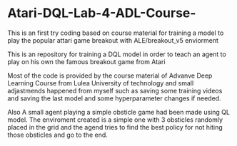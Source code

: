 # Atari-DQL-Lab-4-ADL-Course-
This is an first try coding based on course material for training a model to play the popular attari game breakout with ALE/breakout_v5 enviorment 

This is an repository for training a DQL model in order to teach an agent to play on his own the famous breakout game from Atari 

Most of the code is provided by the course material of Advanve Deep Learning Course from Lulea University of technology and small adjastmends happened from myself such as saving some training videos and saving the last model and some hyperparameter changes if needed. 

Also A small agent playing a simple obsticle game had been made using QL model. The enviroment created is a simple one with 3 obsticles randomly placed in the grid and the agend tries to find the best policy for not hiting those obsticles and go to the end.
